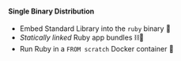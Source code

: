 #### Single Binary Distribution

- Embed Standard Library into the `ruby` binary 🧳
- _Statically linked_ Ruby app bundles ⛓🎁
- Run Ruby in a `FROM scratch` Docker container 🐳
